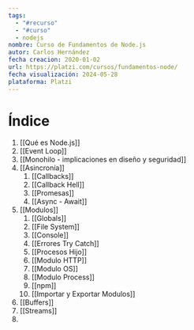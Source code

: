 ```yaml
---
tags:
  - "#recurso"
  - "#curso"
  - nodejs
nombre: Curso de Fundamentos de Node.js
autor: Carlos Hernández
fecha creacion: 2020-01-02
url: https://platzi.com/cursos/fundamentos-node/
fecha visualización: 2024-05-28
plataforma: Platzi
---
```

# Índice

1. [[Qué es Node.js]]
2. [[Event Loop]]
3. [[Monohilo - implicaciones en diseño y seguridad]]
4. [[Asincronía]]
	1. [[Callbacks]]
	2. [[Callback Hell]]
	3. [[Promesas]]
	4. [[Async - Await]]
5. [[Modulos]]
	1. [[Globals]]
	2. [[File System]]
	3. [[Console]]
	4. [[Errores Try Catch]]
	5. [[Procesos Hijo]]
	6. [[Modulo HTTP]]
	7. [[Modulo OS]]
	8. [[Modulo Process]]
	9. [[npm]]
	10. [[Importar y Exportar Modulos]]
6. [[Buffers]]
7. [[Streams]]
8. 
